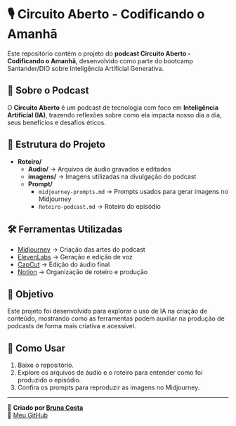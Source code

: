 # 🎙️ Circuito Aberto - Codificando o Amanhã

Este repositório contém o projeto do **podcast Circuito Aberto - Codificando o Amanhã**, desenvolvido como parte do bootcamp Santander/DIO sobre Inteligência Artificial Generativa.

## 📌 Sobre o Podcast
O **Circuito Aberto** é um podcast de tecnologia com foco em **Inteligência Artificial (IA)**, trazendo reflexões sobre como ela impacta nosso dia a dia, seus benefícios e desafios éticos.

## 📂 Estrutura do Projeto
- **Roteiro/**
  - **Audio/** → Arquivos de áudio gravados e editados
  - **imagens/** → Imagens utilizadas na divulgação do podcast
  - **Prompt/**
    - `midjourney-prompts.md` → Prompts usados para gerar imagens no Midjourney
    - `Roteiro-podcast.md` → Roteiro do episódio

## 🛠️ Ferramentas Utilizadas
- [Midjourney](https://midjourney.com) → Criação das artes do podcast  
- [ElevenLabs](https://elevenlabs.io) → Geração e edição de voz  
- [CapCut](https://www.capcut.com) → Edição do áudio final  
- [Notion](https://notion.so) → Organização de roteiro e produção  

## 📢 Objetivo
Este projeto foi desenvolvido para explorar o uso de IA na criação de conteúdo, mostrando como as ferramentas podem auxiliar na produção de podcasts de forma mais criativa e acessível.

## 🚀 Como Usar
1. Baixe o repositório.
2. Explore os arquivos de áudio e o roteiro para entender como foi produzido o episódio.
3. Confira os prompts para reproduzir as imagens no Midjourney.

---

📌 **Criado por [Bruna Costa](https://www.linkedin.com/in/seu-linkedin/)**  
🔗 [Meu GitHub](https://github.com/BrunaCosta194)
